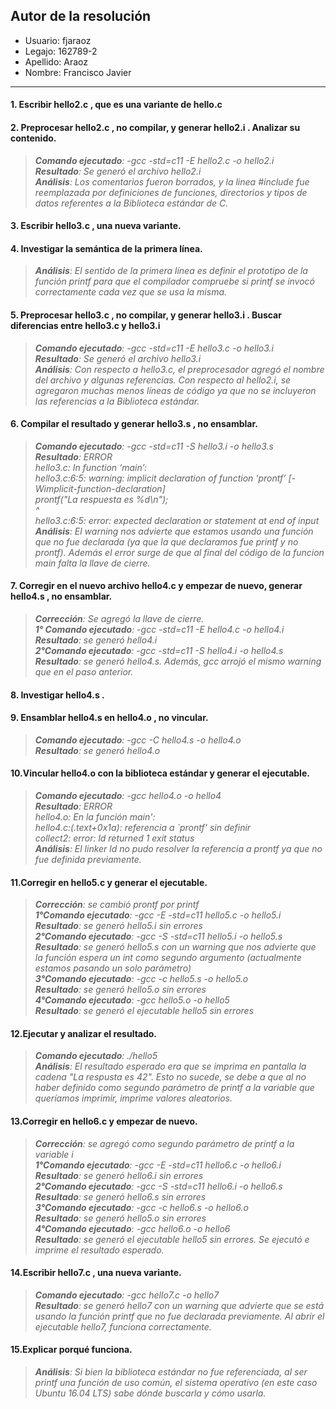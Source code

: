 ## Autor de la resolución
  + Usuario: fjaraoz   
  + Legajo: 162789-2   
  + Apellido: Araoz   
  + Nombre: Francisco Javier 

-------------------

#### 1. Escribir hello2.c , que es una variante de hello.c
#### 2. Preprocesar hello2.c , no compilar, y generar hello2.i . Analizar su contenido.
>***Comando ejecutado**: -gcc -std=c11 -E hello2.c -o hello2.i  
**Resultado**: Se generó el archivo hello2.i  
**Análisis**: Los comentarios fueron borrados, y la linea \#include fue reemplazada por definiciones de funciones, directorios y tipos de datos referentes a la Biblioteca estándar de C.*
    
#### 3. Escribir hello3.c , una nueva variante.
#### 4. Investigar la semántica de la primera línea.
>***Análisis**: El sentido de la primera línea es definir el prototipo de la función printf para que el compilador compruebe si printf se invocó correctamente cada vez que se usa la misma.*

#### 5. Preprocesar hello3.c , no compilar, y generar hello3.i . Buscar diferencias entre hello3.c y hello3.i
>***Comando ejecutado**: -gcc -std=c11 -E hello3.c -o hello3.i  
**Resultado**: Se generó el archivo hello3.i  
**Análisis**: Con respecto a hello3.c, el preprocesador agregó el nombre del archivo y algunas referencias. Con respecto al hello2.i, se agregaron muchas menos líneas de código ya que no se incluyeron las referencias a la Biblioteca estándar.*
    
#### 6. Compilar el resultado y generar hello3.s , no ensamblar.
>***Comando ejecutado**: -gcc -std=c11 -S hello3.i -o hello3.s  
**Resultado**: ERROR  
                hello3.c: In function ‘main’:  
                hello3.c:6:5: warning: implicit declaration of function ‘prontf’ [-Wimplicit-function-declaration]  
                    prontf("La respuesta es %d\n");  
                    ^  
                hello3.c:6:5: error: expected declaration or statement at end of input    
**Análisis**: El warning nos advierte que estamos usando una función que no fue declarada (ya que la que declaramos fue printf y no prontf). Además el error surge de que al final del código de la funcion main falta la llave de cierre.*
    
#### 7. Corregir en el nuevo archivo hello4.c y empezar de nuevo, generar hello4.s , no ensamblar.
>***Corrección**: Se agregó la llave de cierre.  
**1° Comando ejecutado**: -gcc -std=c11 -E hello4.c -o hello4.i  
**Resultado**: se generó hello4.i  
**2°Comando ejecutado**: -gcc -std=c11 -S hello4.i -o hello4.s  
**Resultado**: se generó hello4.s. Además, gcc arrojó el mismo warning que en el paso anterior.*  
    
#### 8. Investigar hello4.s .
#### 9. Ensamblar hello4.s en hello4.o , no vincular.
>***Comando ejecutado**: -gcc -C hello4.s -o hello4.o  
**Resultado**: se generó hello4.o*

#### 10.Vincular hello4.o con la biblioteca estándar y generar el ejecutable.
>***Comando ejecutado**: -gcc hello4.o -o hello4  
    **Resultado**: ERROR  
                hello4.o: En la función main':  
                hello4.c:(.text+0x1a): referencia a `prontf' sin definir  
                collect2: error: ld returned 1 exit status    
**Análisis**: El linker ld no pudo resolver la referencia a prontf ya que no fue definida previamente.*

#### 11.Corregir en hello5.c y generar el ejecutable.
>***Corrección**: se cambió prontf por printf  
**1°Comando ejecutado**: -gcc -E -std=c11 hello5.c -o hello5.i  
**Resultado**: se generó hello5.i sin errores  
**2°Comando ejecutado**: -gcc -S -std=c11 hello5.i -o hello5.s  
**Resultado**: se generó hello5.s con un warning que nos advierte que la función espera un int como segundo argumento (actualmente estamos pasando un solo parámetro)  
**3°Comando ejecutado**: -gcc -c hello5.s -o hello5.o  
**Resultado**: se generó hello5.o sin errores  
**4°Comando ejecutado**: -gcc hello5.o -o hello5  
**Resultado**: se generó el ejecutable hello5 sin errores*

#### 12.Ejecutar y analizar el resultado.
>***Comando ejecutado**: ./hello5  
**Análisis**: El resultado esperado era que se imprima en pantalla la cadena "La respusta es 42". Esto no sucede, se debe a que al no haber definido como segundo parámetro de printf a la variable que queríamos imprimir, imprime valores aleatorios.*

#### 13.Corregir en hello6.c y empezar de nuevo.
>***Corrección**: se agregó como segundo parámetro de printf a la variable i  
**1°Comando ejecutado**: -gcc -E -std=c11 hello6.c -o hello6.i  
**Resultado**: se generó hello6.i sin errores  
**2°Comando ejecutado**: -gcc -S -std=c11 hello6.i -o hello6.s  
**Resultado**: se generó hello6.s sin errores   
**3°Comando ejecutado**: -gcc -c hello6.s -o hello6.o   
**Resultado**: se generó hello5.o sin errores  
**4°Comando ejecutado**: -gcc hello6.o -o hello6  
**Resultado**: se generó el ejecutable hello5 sin errores. Se ejecutó e imprime el resultado esperado.*

#### 14.Escribir hello7.c , una nueva variante.
>***Comando ejecutado**: -gcc hello7.c -o hello7  
**Resultado**: se generó hello7 con un warning que advierte que se está usando la función printf que no fue declarada previamente. Al abrir el ejecutable hello7, funciona correctamente.*

#### 15.Explicar porqué funciona.
>***Análisis**: Si bien la biblioteca estándar no fue referenciada, al ser printf una función de uso común, el sistema operativo (en este caso Ubuntu 16.04 LTS) sabe dónde buscarla y cómo usarla.*
